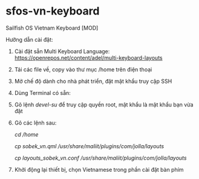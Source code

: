 # sfos-vn-keyboard
Sailfish OS Vietnam Keyboard [MOD]

Hưỡng dẫn cài đặt:

1. Cài đặt sẵn Multi Keyboard Language: https://openrepos.net/content/adel/multi-keyboard-layouts
2. Tải các file về, copy vào thư mục /home trên điện thoại
3. Mở chế độ dành cho nhà phát triển, đặt mật khẩu truy cập SSH
4. Dùng Terminal có sẵn:
5. Gõ lệnh _devel-su_ để truy cập quyền root, mật khẩu là mật khẩu bạn vừa đặt
6. Gõ các lệnh sau:

   _cd /home_

   _cp sobek_vn.qml /usr/share/maliit/plugins/com/jolla/layouts_

   _cp layouts_sobek_vn.conf /usr/share/maliit/plugins/com/jolla/layouts_

7. Khởi động lại thiết bị, chọn Vietnamese trong phần cài đặt bàn phím
